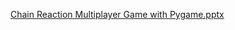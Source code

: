 [Chain Reaction Multiplayer Game with Pygame.pptx](https://github.com/Dhivyanth-C/Chain-Reaction-Game-Using-Python/files/14321304/Chain.Reaction.Multiplayer.Game.with.Pygame.pptx)
